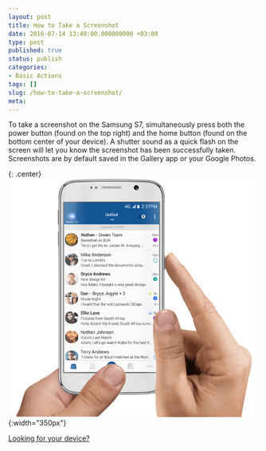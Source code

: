 ```yaml
---
layout: post
title: How to Take a Screenshot
date: 2016-07-14 13:49:00.000000000 +03:00
type: post
published: true
status: publish
categories:
- Basic Actions
tags: []
slug: /how-to-take-a-screenshot/
meta:
---
```


To take a screenshot on the Samsung S7, simultaneously press both the power button (found on the top right) and the home button (found on the bottom center of your device). A shutter sound as a quick flash on the screen will let you know the screenshot has been successfully taken. Screenshots are by default saved in the Gallery app or your Google Photos.

{: .center}
![S7 Screenshot](/assets/S7_BM.png){:width="350px"}

[Looking for your device?](http://bluemaildevices.com)